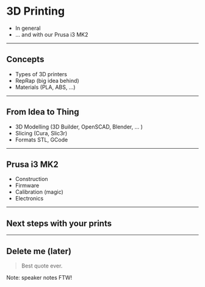 # 3D Printing

* In general 
* ... and with our Prusa i3 MK2

---

## Concepts

* Types of 3D printers 
* RepRap (big idea behind)
* Materials (PLA, ABS, …)

---

## From Idea to Thing

* 3D Modelling (3D Builder, OpenSCAD, Blender, … )
* Slicing (Cura, Slic3r)
* Formats STL, GCode

---

## Prusa i3 MK2

* Construction
* Firmware 
* Calibration (magic)
* Electronics

---

## Next steps with your prints

---

## Delete me (later)


> Best quote ever.

Note: speaker notes FTW!
